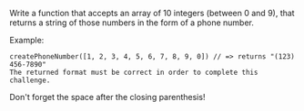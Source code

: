 Write a function that accepts an array of 10 integers (between 0 and 9), that returns a string of those numbers in the form of a phone number.

Example:
```
createPhoneNumber([1, 2, 3, 4, 5, 6, 7, 8, 9, 0]) // => returns "(123) 456-7890"
The returned format must be correct in order to complete this challenge. 
```
Don't forget the space after the closing parenthesis!